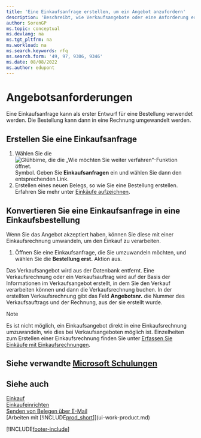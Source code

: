 ```yaml
---
title: 'Eine Einkaufsanfrage erstellen, um ein Angebot anzufordern'
description: 'Beschreibt, wie Verkaufsangebote oder eine Anforderung erstellt wird, um Ihr Angebot zu erfassen, um unter bestimmten Bedingungen einem Debitoren zu verkaufen.'
author: SorenGP
ms.topic: conceptual
ms.devlang: na
ms.tgt_pltfrm: na
ms.workload: na
ms.search.keywords: rfq
ms.search.form: '49, 97, 9306, 9346'
ms.date: 08/08/2022
ms.author: edupont
---
```

# <a name="request-quotes"></a><a name="request-quotes"></a><a name="request-quotes"></a>Angebotsanforderungen

Eine Einkaufsanfrage kann als erster Entwurf für eine Bestellung verwendet werden. Die Bestellung kann dann in eine Rechnung umgewandelt werden.

## <a name="create-a-purchase-quote"></a><a name="create-a-purchase-quote"></a><a name="create-a-purchase-quote"></a>Erstellen Sie eine Einkaufsanfrage

1. Wählen Sie die ![Glühbirne, die die „Wie möchten Sie weiter verfahren“-Funktion öffnet.](media/ui-search/search_small.png "Tell me-Funktion") Symbol. Geben Sie **Einkaufsanfragen** ein und wählen Sie dann den entsprechenden Link.
2. Erstellen eines neuen Belegs, so wie Sie eine Bestellung erstellen. Erfahren Sie mehr unter [Einkäufe aufzeichnen](purchasing-how-record-purchases.md).

## <a name="convert-a-purchase-quote-to-a-purchase-order"></a><a name="convert-a-purchase-quote-to-a-purchase-order"></a><a name="convert-a-purchase-quote-to-a-purchase-order"></a>Konvertieren Sie eine Einkaufsanfrage in eine Einkaufsbestellung

Wenn Sie das Angebot akzeptiert haben, können Sie diese mit einer Einkaufsrechnung umwandeln, um den Einkauf zu verarbeiten.

1. Öffnen Sie eine Einkaufsanfrage, die Sie umzuwandeln möchten, und wählen Sie die **Bestellung erst.** Aktion aus.

Das Verkaufsangebot wird aus der Datenbank entfernt. Eine Verkaufsrechnung oder ein Verkaufsauftrag wird auf der Basis der Informationen im Verkaufsangebot erstellt, in dem Sie den Verkauf verarbeiten können und dann die Verkaufsrechnung buchen. In der erstellten Verkaufsrechnung gibt das Feld **Angebotsnr.** die Nummer des Verkaufsauftrags und der Rechnung, aus der sie erstellt wurde.

> [!NOTE]
> Es ist nicht möglich, ein Einkaufsangebot direkt in eine Einkaufsrechnung umzuwandeln, wie dies bei Verkaufsangeboten möglich ist. Einzelheiten zum Erstellen einer Einkaufsrechnung finden Sie unter [Erfassen Sie Einkäufe mit Einkaufsrechnungen](purchasing-how-record-purchases.md).

## <a name="see-related-microsoft-training"></a><a name="see-related-microsoft-training"></a><a name="see-related-microsoft-training"></a>Siehe verwandte [Microsoft Schulungen](/training/modules/create-purchase-documents-dynamics-365-business-central/)

## <a name="see-also"></a><a name="see-also"></a><a name="see-also"></a>Siehe auch

[Einkauf](purchasing-manage-purchasing.md)  
[Einkaufeinrichten](purchasing-setup-purchasing.md)  
[Senden von Belegen über E-Mail](ui-how-send-documents-email.md)  
[Arbeiten mit [!INCLUDE[prod_short](includes/prod_short.md)]](ui-work-product.md)  

[!INCLUDE[footer-include](includes/footer-banner.md)]
